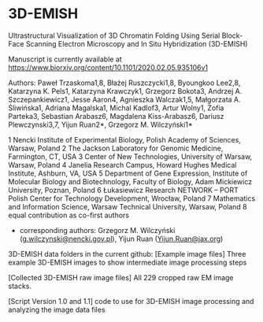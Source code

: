 # 3D-EMISH
Ultrastructural Visualization of 3D Chromatin Folding Using Serial Block-Face Scanning Electron Microscopy and In Situ Hybridization (3D-EMISH)

Manuscript is currently available at https://www.biorxiv.org/content/10.1101/2020.02.05.935106v1

Authors: Paweł Trzaskoma1,8, Błażej Ruszczycki1,8, Byoungkoo Lee2,8, Katarzyna K. Pels1, Katarzyna Krawczyk1, Grzegorz Bokota3, Andrzej A. Szczepankiewicz1, Jesse Aaron4, Agnieszka Walczak1,5, Małgorzata A. Śliwińska1, Adriana Magalska1, Michal Kadlof3, Artur Wolny1, Zofia Parteka3, Sebastian Arabasz6, Magdalena Kiss-Arabasz6, Dariusz Plewczynski3,7, Yijun Ruan2*, Grzegorz M. Wilczyński1*

1 Nencki Institute of Experimental Biology, Polish Academy of Sciences, Warsaw, Poland
2 The Jackson Laboratory for Genomic Medicine, Farmington, CT, USA
3 Center of New Technologies, University of Warsaw, Warsaw, Poland
4 Janelia Research Campus, Howard Hughes Medical Institute, Ashburn, VA, USA
5 Department of Gene Expression, Institute of Molecular Biology and Biotechnology, Faculty of Biology, Adam Mickiewicz University, Poznan, Poland
6 Łukasiewicz Research NETWORK – PORT Polish Center for Technology Development, Wrocław, Poland
7 Mathematics and Information Science, Warsaw Technical University, Warsaw, Poland
8 equal contribution as co-first authors
* corresponding authors: Grzegorz M. Wilczyński (g.wilczynski@nencki.gov.pl), Yijun Ruan (Yijun.Ruan@jax.org)

3D-EMISH data folders in the current github:
[Example image files]
Three example 3D-EMISH images to show intermediate image processing steps  

[Collected 3D-EMISH raw image files]
All 229 cropped raw EM image stacks.

[Script Version 1.0 and 1.1]
code to use for 3D-EMISH image processing and analyzing the image data files

